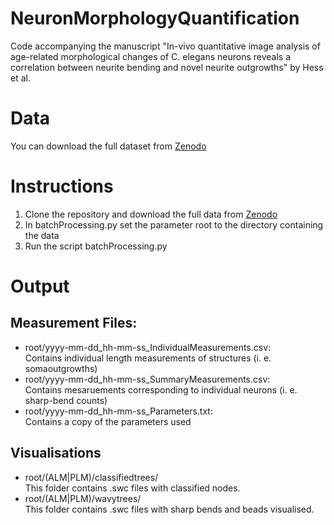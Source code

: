 # NeuronMorphologyQuantification
Code accompanying the manuscript "In-vivo quantitative image analysis of age-related morphological changes of C. elegans neurons reveals a correlation between neurite bending and novel neurite outgrowths" by Hess et al.

# Data
You can download the full dataset from [Zenodo](https://zenodo.org/record/2350066#.XBd7YWhKiUk)

# Instructions
1. Clone the repository and download the full data from [Zenodo](https://zenodo.org/record/2350066#.XBd7YWhKiUk)
2. In batchProcessing.py set the parameter root to the directory containing the data
3. Run the script batchProcessing.py

# Output
## Measurement Files:
- root/yyyy-mm-dd_hh-mm-ss_IndividualMeasurements.csv:\
  Contains individual length measurements of structures (i. e. somaoutgrowths)
- root/yyyy-mm-dd_hh-mm-ss_SummaryMeasurements.csv:\
  Contains mesaruements corresponding to individual neurons (i. e. sharp-bend counts)
- root/yyyy-mm-dd_hh-mm-ss_Parameters.txt:\
  Contains a copy of the parameters used
## Visualisations
- root/(ALM|PLM)/classifiedtrees/\
  This folder contains .swc files with classified nodes.
- root/(ALM|PLM)/wavytrees/\
  This folder contains .swc files with sharp bends and beads visualised.
